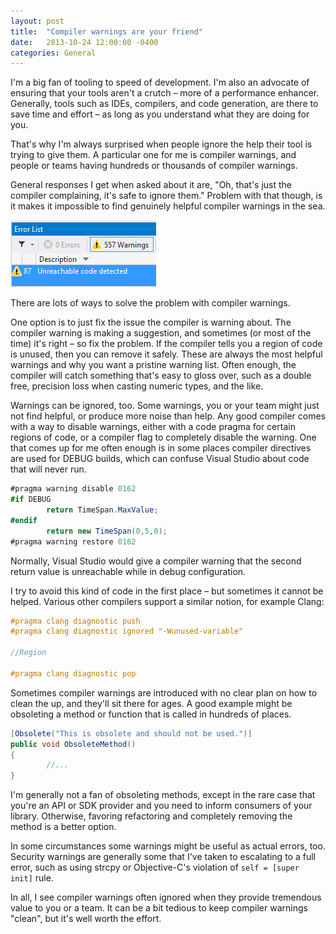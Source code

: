 ```yaml
---
layout: post
title:  "Compiler warnings are your friend"
date:   2013-10-24 12:00:00 -0400
categories: General
---
```


I'm a big fan of tooling to speed of development. I'm also an advocate of
ensuring that your tools aren't a crutch – more of a performance enhancer.
Generally, tools such as IDEs, compilers, and code generation, are there to save
time and effort – as long as you understand what they are doing for you.

That's why I'm always surprised when people ignore the help their tool is trying
to give them. A particular one for me is compiler warnings, and people or teams
having hundreds or thousands of compiler warnings.

General responses I get when asked about it are, "Oh, that's just the compiler
complaining, it's safe to ignore them." Problem with that though, is it makes it
impossible to find genuinely helpful compiler warnings in the sea.

![C# Warnings][1]

There are lots of ways to solve the problem with compiler warnings.

One option is to just fix the issue the compiler is warning about. The compiler
warning is making a suggestion, and sometimes (or most of the time) it's right –
so fix the problem. If the compiler tells you a region of code is unused, then
you can remove it safely. These are always the most helpful warnings and why you
want a pristine warning list. Often enough, the compiler will catch something
that's easy to gloss over, such as a double free, precision loss when casting
numeric types, and the like.

Warnings can be ignored, too. Some warnings, you or your team might just not
find helpful, or produce more noise than help. Any good compiler comes with a
way to disable warnings, either with a code pragma for certain regions of code,
or a compiler flag to completely disable the warning. One that comes up for me
often enough is in some places compiler directives are used for DEBUG builds,
which can confuse Visual Studio about code that will never run.

```csharp
#pragma warning disable 0162
#if DEBUG
        return TimeSpan.MaxValue;
#endif
        return new TimeSpan(0,5,0);
#pragma warning restore 0162
```

Normally, Visual Studio would give a compiler warning that the second return
value is unreachable while in debug configuration.

I try to avoid this kind of code in the first place – but sometimes it cannot be
helped. Various other compilers support a similar notion, for example Clang:

```c
#pragma clang diagnostic push
#pragma clang diagnostic ignored "-Wunused-variable"

//Region

#pragma clang diagnostic pop
```

Sometimes compiler warnings are introduced with no clear plan on how to clean
the up, and they'll sit there for ages. A good example might be obsoleting a
method or function that is called in hundreds of places.

```csharp
[Obsolete("This is obsolete and should not be used.")]
public void ObsoleteMethod()
{
        //...
}
```

I'm generally not a fan of obsoleting methods, except in the rare case that
you're an API or SDK provider and you need to inform consumers of your library.
Otherwise, favoring refactoring and completely removing the method is a better
option.

In some circumstances some warnings might be useful as actual errors, too.
Security warnings are generally some that I've taken to escalating to a full
error, such as using strcpy or Objective-C's violation of `self = [super init]`
rule.

In all, I see compiler warnings often ignored when they provide tremendous value
to you or a team. It can be a bit tedious to keep compiler warnings "clean",
but it's well worth the effort.

[1]: /images/csharpwarnings.png